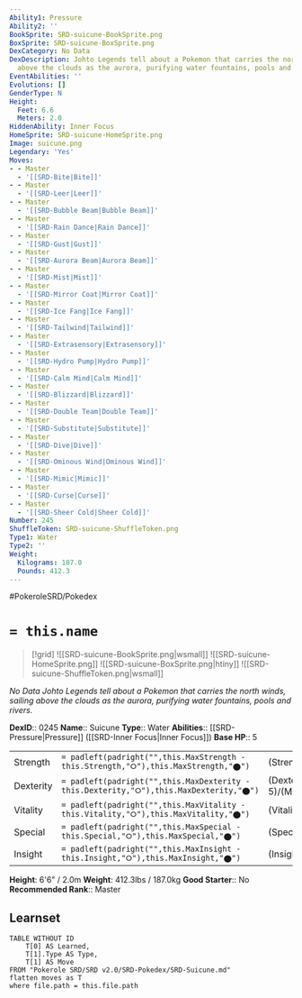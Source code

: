 ```yaml
---
Ability1: Pressure
Ability2: ''
BookSprite: SRD-suicune-BookSprite.png
BoxSprite: SRD-suicune-BoxSprite.png
DexCategory: No Data
DexDescription: Johto Legends tell about a Pokemon that carries the north winds, sailing
  above the clouds as the aurora, purifying water fountains, pools and rivers.
EventAbilities: ''
Evolutions: []
GenderType: N
Height:
  Feet: 6.6
  Meters: 2.0
HiddenAbility: Inner Focus
HomeSprite: SRD-suicune-HomeSprite.png
Image: suicune.png
Legendary: 'Yes'
Moves:
- - Master
  - '[[SRD-Bite|Bite]]'
- - Master
  - '[[SRD-Leer|Leer]]'
- - Master
  - '[[SRD-Bubble Beam|Bubble Beam]]'
- - Master
  - '[[SRD-Rain Dance|Rain Dance]]'
- - Master
  - '[[SRD-Gust|Gust]]'
- - Master
  - '[[SRD-Aurora Beam|Aurora Beam]]'
- - Master
  - '[[SRD-Mist|Mist]]'
- - Master
  - '[[SRD-Mirror Coat|Mirror Coat]]'
- - Master
  - '[[SRD-Ice Fang|Ice Fang]]'
- - Master
  - '[[SRD-Tailwind|Tailwind]]'
- - Master
  - '[[SRD-Extrasensory|Extrasensory]]'
- - Master
  - '[[SRD-Hydro Pump|Hydro Pump]]'
- - Master
  - '[[SRD-Calm Mind|Calm Mind]]'
- - Master
  - '[[SRD-Blizzard|Blizzard]]'
- - Master
  - '[[SRD-Double Team|Double Team]]'
- - Master
  - '[[SRD-Substitute|Substitute]]'
- - Master
  - '[[SRD-Dive|Dive]]'
- - Master
  - '[[SRD-Ominous Wind|Ominous Wind]]'
- - Master
  - '[[SRD-Mimic|Mimic]]'
- - Master
  - '[[SRD-Curse|Curse]]'
- - Master
  - '[[SRD-Sheer Cold|Sheer Cold]]'
Number: 245
ShuffleToken: SRD-suicune-ShuffleToken.png
Type1: Water
Type2: ''
Weight:
  Kilograms: 187.0
  Pounds: 412.3
---
```


#PokeroleSRD/Pokedex

# `= this.name`

> [!grid]
> ![[SRD-suicune-BookSprite.png|wsmall]]
> ![[SRD-suicune-HomeSprite.png]]
> ![[SRD-suicune-BoxSprite.png|htiny]]
> ![[SRD-suicune-ShuffleToken.png|wsmall]]


*No Data*
*Johto Legends tell about a Pokemon that carries the north winds, sailing above the clouds as the aurora, purifying water fountains, pools and rivers.*

**DexID**:: 0245
**Name**:: Suicune
**Type**:: Water
**Abilities**:: [[SRD-Pressure|Pressure]] ([[SRD-Inner Focus|Inner Focus]])
**Base HP**:: 5

|           |                                                                                        |                                          |
| --------- | -------------------------------------------------------------------------------------- | ---------------------------------------- |
| Strength  | `= padleft(padright("",this.MaxStrength - this.Strength,"⭘"),this.MaxStrength,"⬤")`    | (Strength::5)/(MaxStrength::5)   |
| Dexterity | `= padleft(padright("",this.MaxDexterity - this.Dexterity,"⭘"),this.MaxDexterity,"⬤")` | (Dexterity:: 5)/(MaxDexterity::5) |
| Vitality  | `= padleft(padright("",this.MaxVitality - this.Vitality,"⭘"),this.MaxVitality,"⬤")`    | (Vitality::6)/(MaxVitality::6)   |
| Special   | `= padleft(padright("",this.MaxSpecial - this.Special,"⭘"),this.MaxSpecial,"⬤")`       | (Special::5)/(MaxSpecial::5)     |
| Insight   | `= padleft(padright("",this.MaxInsight - this.Insight,"⭘"),this.MaxInsight,"⬤")`       | (Insight::6)/(MaxInsight::6)     |

**Height**: 6'6" / 2.0m
**Weight**: 412.3lbs / 187.0kg
**Good Starter**:: No
**Recommended Rank**:: Master

## Learnset

```dataview
TABLE WITHOUT ID
    T[0] AS Learned,
    T[1].Type AS Type,
    T[1] AS Move
FROM "Pokerole SRD/SRD v2.0/SRD-Pokedex/SRD-Suicune.md"
flatten moves as T
where file.path = this.file.path
```
